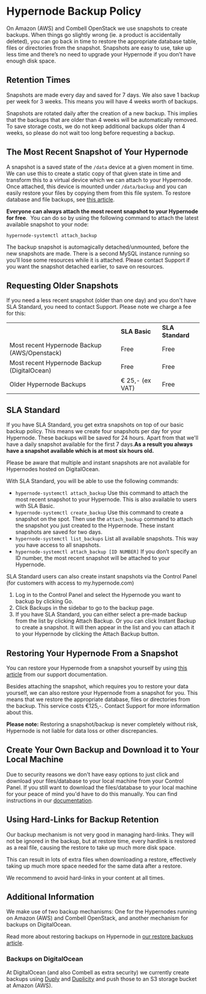 <!-- source: https://support.hypernode.com/en/hypernode/backups/hypernode-backup-policy/ -->
# Hypernode Backup Policy

On Amazon (AWS) and Combell OpenStack we use snapshots to create backups. When things go slightly wrong (ie. a product is accidentally deleted), you can go back in time to restore the appropriate database table, files or directories from the snapshot. Snapshots are easy to use, take up less time and there’s no need to upgrade your Hypernode if you don’t have enough disk space.


Retention Times
---------------

Snapshots are made every day and saved for 7 days. We also save 1 backup per week for 3 weeks. This means you will have 4 weeks worth of backups.

Snapshots are rotated daily after the creation of a new backup. This implies that the backups that are older than 4 weeks will be automatically removed. To save storage costs, we do not keep additional backups older than 4 weeks, so please do not wait too long before requesting a backup.

The Most Recent Snapshot of Your Hypernode
------------------------------------------

A snapshot is a saved state of the `/data` device at a given moment in time. We can use this to create a static copy of that given state in time and transform this to a virtual device which we can attach to your Hypernode. Once attached, this device is mounted under `/data/backup` and you can easily restore your files by copying them from this file system. To restore database and file backups, see [this article](https://support.hypernode.com/en/hypernode/backups/how-to-restore-your-hypernode-from-a-backup).

**Everyone can always attach the most recent snapshot to your Hypernode for free**.  You can do so by using the following command to attach the latest available snapshot to your node:

`hypernode-systemctl attach_backup`

The backup snapshot is automagically detached/unmounted, before the new snapshots are made. There is a second MySQL instance running so you’ll lose some resources while it is attached. Please contact Support if you want the snapshot detached earlier, to save on resources.

Requesting Older Snapshots
--------------------------

If you need a less recent snapshot (older than one day) and you don't have SLA Standard, you need to contact Support. Please note we charge a fee for this:

|  |  |  |
| --- | --- | --- |
|  | **SLA Basic** | **SLA Standard** |
| Most recent Hypernode Backup (AWS/Openstack)     | Free | Free |
| Most recent Hypernode Backup (DigitalOcean)     | Free | Free |
| Older Hypernode Backups     | € 25,- (ex VAT)     | Free |

SLA Standard
------------

If you have SLA Standard, you get extra snapshots on top of our basic backup policy. This means we create four snapshots per day for your Hypernode. These backups will be saved for 24 hours. Apart from that we'll have a daily snapshot available for the first 7 days.**As a result you always have a snapshot available which is at most six hours old.**

Please be aware that multiple and instant snapshots are not available for Hypernodes hosted on DigitalOcean.

With SLA Standard, you will be able to use the following commands: 

* `hypernode-systemctl attach_backup`
Use this command to attach the most recent snapshot to your Hypernode. This is also available to users with SLA Basic.
* `hypernode-systemctl create_backup`
Use this command to create a snapshot on the spot. Then use the `attach_backup` command to attach the snapshot you just created to the Hypernode. These instant snapshots are saved for two days.
* `hypernode-systemctl list_backups`
List all available snapshots. This way you have access to all snapshots.
* `hypernode-systemctl attach_backup [ID NUMBER]`
If you don’t specify an ID number, the most recent snapshot will be attached to your Hypernode.

SLA Standard users can also create instant snapshots via the Control Panel (for customers with access to my.hypernode.com)

1. Log in to the Control Panel and select the Hypernode you want to backup by clicking Go.
2. Click Backups in the sidebar to go to the backup page.
3. If you have SLA Standard, you can either select a pre-made backup from the list by clicking Attach Backup. Or you can click Instant Backup to create a snapshot. It will then appear in the list and you can attach it to your Hypernode by clicking the Attach Backup button.

Restoring Your Hypernode From a Snapshot
----------------------------------------

You can restore your Hypernode from a snapshot yourself by using [this article](https://support.hypernode.com/en/hypernode/backups/how-to-restore-your-hypernode-from-a-backup) from our support documentation.

Besides attaching the snapshot, which requires you to restore your data yourself, we can also restore your Hypernode from a snapshot for you. This means that we restore the appropriate database, files or directories from the backup. This service costs €125,-. Contact Support for more information about this.

**Please note:** Restoring a snapshot/backup is never completely without risk, Hypernode is not liable for data loss or other discrepancies.

Create Your Own Backup and Download it to Your Local Machine
------------------------------------------------------------

Due to security reasons we don't have easy options to just click and download your files/database to your local machine from your Control Panel. If you still want to download the files/database to your local machine for your peace of mind you'd have to do this manually. You can find instructions in our [documentation](https://support.hypernode.com/en/support/solutions/articles/48001208755-how-to-create-a-backup-and-download-it-to-your-local-machine).

Using Hard-Links for Backup Retention
-------------------------------------

Our backup mechanism is not very good in managing hard-links. They will not be ignored in the backup, but at restore time, every hardlink is restored as a real file, causing the restore to take up much more disk space.

This can result in lots of extra files when downloading a restore, effectively taking up much more space needed for the same data after a restore.

We recommend to avoid hard-links in your content at all times.

Additional Information
----------------------

We make use of two backup mechanisms: One for the Hypernodes running on Amazon (AWS) and Combell OpenStack, and another mechanism for backups on DigitalOcean.

Read more about restoring backups on Hypernode in [our restore backups article](https://support.hypernode.com/knowledgebase/restore-hypernode-backup/).

### Backups on DigitalOcean

At DigitalOcean (and also Combell as extra security) we currently create backups using [Duply](http://duply.net/) and [Duplicity](http://duplicity.nongnu.org/) and push those to an S3 storage bucket at Amazon (AWS).
